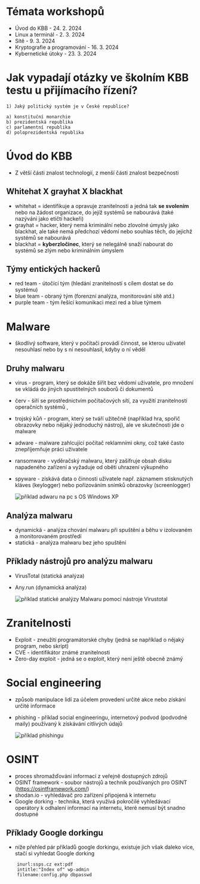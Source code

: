# Témata workshopů
- Úvod do KBB - 24. 2. 2024
- Linux a terminál - 2. 3. 2024
- Sítě - 9. 3. 2024
- Kryptografie a programování - 16. 3. 2024
- Kybernetické útoky - 23. 3. 2024



# Jak vypadají otázky ve školním KBB testu u přijímacího řízení?
```
1) Jaký politický systém je v České republice?

a) konstituční monarchie
b) prezidentská republika
c) parlamentní republika
d) poloprezidentská republika
```



# Úvod do KBB
- Z větší části znalost technologií, z menší části znalost bezpečnosti
## Whitehat X grayhat X blackhat
- whitehat = identifikuje a opravuje zranitelnosti a jedná tak **se svolením** nebo na žádost organizace, do jejíž systémů se nabourává (také nazýváni jako etičtí hackeři)
- grayhat = hacker, který nemá kriminální nebo zlovolné úmysly jako blackhat, ale také nemá předchozí vědomí nebo souhlas těch, do jejichž systémů se nabourává
- blackhat = **kyberzločinec**, který se nelegálně snaží nabourat do systémů se zlým nebo kriminálním úmyslem
## Týmy entických hackerů
- red team - útočící tým (hledání zranitelností s cílem dostat se do systému)
- blue team - obraný tým (forenzní analýza, monitorování sítě atd.)
- purple team - tým řešící komunikaci mezi red a blue týmem



# Malware
- škodlivý software, který v počítači provádí činnost, se kterou uživatel nesouhlasí nebo by s ní nesouhlasil, kdyby o ní věděl
## Druhy malwaru
- virus - program, který se dokáže šířit bez vědomí uživatele, pro množení se vkládá do jiných spustitelných souborů či dokumentů
- červ - šíří se prostřednictvím počítačových sítí, za využití zranitelností operačních systémů ,
- trojský kůň - program, který se tváří užitečně (například hra, spořič obrazovky nebo nějaký jednoduchý nástroj), ale ve skutečnosti jde o malware
- adware - malware zahlcující počítač reklamními okny, což také často znepříjemňuje práci uživatele
- ransomware - vyděračský malwaru, který zašifruje obsah disku napadeného zařízení a vyžaduje od oběti uhrazení výkupného 
- spyware - získává data o činnosti uživatele např. záznamem stisknutých kláves (keylogger) nebo pořizováním snímků obrazovky (screenlogger) 

    ![příklad adwaru na pc s OS Windows XP](https://www.startpage.com/av/proxy-image?piurl=http%3A%2F%2Fenglish474awe.weebly.com%2Fuploads%2F4%2F7%2F1%2F0%2F4710028%2F7256363.jpg%3F341&sp=1709377217T53a17d2c34194c61da0b655670d765df82d7cf3de7d2ba702aff97590031355c)

## Analýza malwaru
- dynamická - analýza chování malwaru při spuštění a běhu v izolovaném a monitorovaném prostředí
- statická - analýza malwaru bez jeho spuštění
## Příklady nástrojů pro analýzu malwaru
- VirusTotal (statická analýza)
- Any.run (dynamická analýza)

    ![příklad statické analýzy Malwaru pomocí nástroje Virustotal](https://kb.stuckinvim.com/assets/static_analysis.png)



# Zranitelnosti
- Exploit - zneužití programátorské chyby (jedná se například o nějaký program, nebo skript)
- CVE - identifikátor známé zranitelnosti
- Zero-day exploit - jedná se o exploit, který není ještě obecně známý



# Social engineering
- způsob manipulace lidí za účelem provedení určité akce nebo získání určité informace
- phishing - příklad social engineeringu, internetový podvod (podvodné maily) používaný k získávání citlivých údajů

    ![příklad phishingu](https://www.startpage.com/av/proxy-image?piurl=https%3A%2F%2Foptima-systems.co.uk%2Fwp-content%2Fuploads%2F2019%2F07%2Fblog_content-phishing-email-from-amazon.png&sp=1709385767T2879431f244a5fca1efca26ab5b7640f953cd803311837b41f4ed97fd6898fbb)


# OSINT
- proces shromažďování informací z veřejně dostupných zdrojů 
- OSINT framework - soubor nástrojů a technik používaných pro OSINT (https://osintframework.com/)
- shodan.io - vyhledávač pro zařízení připojená k internetu
- Google dorking - technika, která využívá pokročilé vyhledávací operátory k odhalení informací na internetu, které nemusí být snadno dostupné
## Příklady Google dorkingu
- níže přehled pár příkladů google dorkingu, existuje jich však daleko více, stačí si vyhledat Google dorking
```
	inurl:ssps.cz ext:pdf
    intitle:"Index of" wp-admin
    filename:config.php dbpasswd
```
